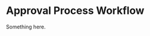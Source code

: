 [title]: # (Approval Process Workflow)
[tags]: # (XXX)
[priority]: # (5433)
# Approval Process Workflow
Something here.
